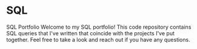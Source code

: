 # SQL
SQL Portfolio
Welcome to my SQL portfolio! This code repository contains SQL queries that I've written that coincide with the projects I've put together. Feel free to take a look and reach out if you have any questions.
